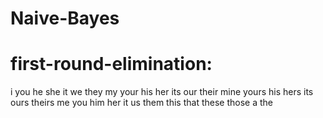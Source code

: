 # Naive-Bayes

# first-round-elimination:
i    you   he  she  it  we   they
my   your  his her  its our  their
mine yours his hers its ours theirs
me   you   him her  it  us   them
this that these those 
a the 
